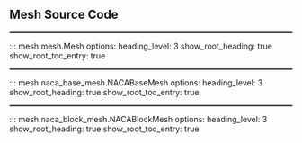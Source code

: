 ## Mesh Source Code
<hr style="border:1px solid grey">

::: mesh.mesh.Mesh
    options:
      heading_level: 3
      show_root_heading: true
      show_root_toc_entry: true
<hr style="border:1px solid grey">

::: mesh.naca_base_mesh.NACABaseMesh
    options:
      heading_level: 3
      show_root_heading: true
      show_root_toc_entry: true
<hr style="border:1px solid grey">

::: mesh.naca_block_mesh.NACABlockMesh
    options:
      heading_level: 3
      show_root_heading: true
      show_root_toc_entry: true